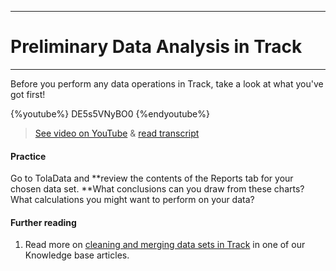 ****
# Preliminary Data Analysis in Track
---

Before you perform any data operations in Track, take a look at what you've got first!

{%youtube%} DE5s5VNyBO0 {%endyoutube%}  
> [See video on YouTube](https://www.youtube.com/embed/DE5s5VNyBO0?rel=0) & [read transcript](https://docs.google.com/document/d/1DCaeMviBwSO5hGSfeh6Y9McPI6D1dzxJyDs5kKa4wug/edit#heading=h.d1jpiwd734a)

#### Practice

Go to TolaData and **review the contents of the Reports tab for your chosen data set. **What conclusions can you draw from these charts? What calculations you might want to perform on your data?

#### Further reading

1. Read more on [cleaning and merging data sets in Track](https://help.toladata.com/en/track/clean-and-merge-data.html) in one of our Knowledge base articles.




